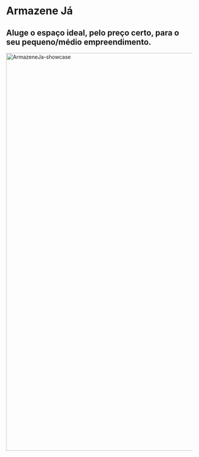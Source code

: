 # Armazene Já

## Aluge o espaço ideal, pelo preço certo, para o seu pequeno/médio empreendimento.

<img width="1848" height="1075" alt="ArmazeneJa-showcase" src="https://github.com/user-attachments/assets/903d146e-a20b-4582-a911-1c93b2494597" />
